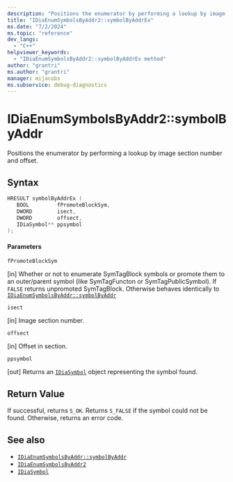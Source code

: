 ```yaml
---
description: "Positions the enumerator by performing a lookup by image section number and offset. Method of IDiaEnumSymbolsByAddr2."
title: "IDiaEnumSymbolsByAddr2::symbolByAddrEx"
ms.date: "7/2/2024"
ms.topic: "reference"
dev_langs:
  - "C++"
helpviewer_keywords:
  - "IDiaEnumSymbolsByAddr2::symbolByAddrEx method"
author: "grantri"
ms.author: "grantri"
manager: mijacobs
ms.subservice: debug-diagnostics
---
```

# IDiaEnumSymbolsByAddr2::symbolByAddr

Positions the enumerator by performing a lookup by image section number and offset.

## Syntax

```C++
HRESULT symbolByAddrEx (
   BOOL         fPromoteBlockSym,
   DWORD        isect,
   DWORD        offsect,
   IDiaSymbol** ppsymbol
);
```

#### Parameters

 `fPromoteBlockSym`

[in] Whether or not to enumerate SymTagBlock symbols or promote them to an outer/parent symbol (like SymTagFuncton or SymTagPublicSymbol). If `FALSE` returns unpromoted SymTagBlock. Otherwise behaves identically to [`IDiaEnumSymbolsByAddr::symbolByAddr`](../../debugger/debug-interface-access/idiaenumsymbolsbyaddr-symbolbyaddr.md)

 `isect`

[in] Image section number.

 `offsect`

[in] Offset in section.

 `ppsymbol`

[out] Returns an [`IDiaSymbol`](../../debugger/debug-interface-access/idiasymbol.md) object representing the symbol found.

## Return Value

 If successful, returns `S_OK`. Returns `S_FALSE` if the symbol could not be found. Otherwise, returns an error code.

## See also

- [`IDiaEnumSymbolsByAddr::symbolByAddr`](../../debugger/debug-interface-access/idiaenumsymbolsbyaddr-symbolbyaddr.md)
- [`IDiaEnumSymbolsByAddr2`](../../debugger/debug-interface-access/idiaenumsymbolsbyaddr2.md)
- [`IDiaSymbol`](../../debugger/debug-interface-access/idiasymbol.md)
